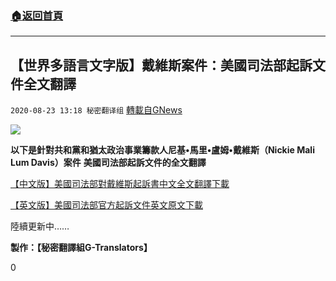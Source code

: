 ###  [:house:返回首頁](https://github.com/ourhimalayas/txt)
---

## 【世界多語言文字版】戴維斯案件：美國司法部起訴文件全文翻譯
`2020-08-23 13:18 秘密翻译组` [轉載自GNews](https://gnews.org/zh-hant/313816/)

![](https://s3.amazonaws.com/gnews-media-offload/wp-content/uploads/2020/08/23130041/doj_seal.jpg)

**以下是針對共和黨和猶太政治事業籌款人尼基•馬里•盧姆•戴維斯（Nickie Mali Lum Davis）案件** 
 **美國司法部起訴文件的全文翻譯**

[【中文版】美國司法部對戴維斯起訴書中文全文翻譯](https://s3.amazonaws.com/gnews-media-offload/wp-content/uploads/2020/08/23125438/%E7%BE%8E%E5%9B%BD%E5%8F%B8%E6%B3%95%E9%83%A8%E6%96%87%E4%BB%B620-cr-0068-LEK.pdf)[下載](https://s3.amazonaws.com/gnews-media-offload/wp-content/uploads/2020/08/23125438/%E7%BE%8E%E5%9B%BD%E5%8F%B8%E6%B3%95%E9%83%A8%E6%96%87%E4%BB%B620-cr-0068-LEK.pdf)

[【英文版】美國司法部官方起訴文件英文原文](https://s3.amazonaws.com/gnews-media-offload/wp-content/uploads/2020/08/23125819/Nickie-Davis-information.pdf)[下載](https://s3.amazonaws.com/gnews-media-offload/wp-content/uploads/2020/08/23125819/Nickie-Davis-information.pdf)

陸續更新中……

**製作：【秘密翻譯組G-Translators】**

0
